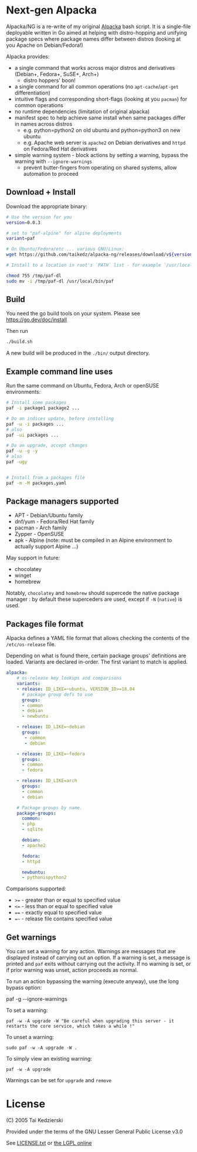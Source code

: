 # Next-gen Alpacka

Alpacka/NG is a re-write of my original [Alpacka][alpacka] bash script. It is a single-file deployable written in Go aimed at helping with distro-hopping and unifying package specs where package names differ between distros (looking at you Apache on Debian/Fedora!)

Alpacka provides:

* a single command that works across major distros and derivatives (Debian+, Fedora+, SuSE+, Arch+)
  * distro hoppers' boon!
* a single command for all common operations (no `apt-cache`/`apt-get` differentiation)
* intuitive flags and corresponding short-flags (looking at you `pacman`) for common operations
* no runtime dependencies (limitation of original alpacka)
* manifest spec to help achieve same install when same packages differ in names across distros
  * e.g. python=python2 on old ubuntu and python=python3 on new ubuntu
  * e.g. Apache web server is `apache2` on Debian derivatives and `httpd` on Fedora/Red Hat derivatives
* simple warning system - block actions by setting a warning, bypass the warning with `--ignore-warnings`
  * prevent butter-fingers from operating on shared systems, allow automation to proceed

[alpacka]: https://gitlab.com/taikedz/alpacka

## Download + Install

Download the appropriate binary:

```sh
# Use the version for you
version=0.0.3

# set to "paf-alpine" for alpine deployments
variant=paf

# On Ubuntu/Fedora/etc ... various GNU/Linux:
wget https://github.com/taikedz/alpacka-ng/releases/download/v${version}/${variant} -O /tmp/paf-dl

# Install to a location in root's `PATH` list - for example `/usr/local/bin`

chmod 755 /tmp/paf-dl
sudo mv -i /tmp/paf-dl /usr/local/bin/paf
```

## Build

You need the go build tools on your system. Please see <https://go.dev/doc/install>

Then run

```sh
./build.sh
```

A new build will be produced in the `./bin/` output directory.

## Example command line uses

Run the same command on Ubuntu, Fedora, Arch or openSUSE environments:

```sh
# Install some packages
paf -i package1 package2 ...

# Do an indices update, before installing
paf -u -i packages ...
# also
paf -ui packages ...

# Do an upgrade, accept changes
paf -u -g -y
# also
paf -ugy


# Install from a packages file
paf -m -M packages.yaml
```

## Package managers supported

* APT - Debian/Ubuntu family
* dnf/yum - Fedora/Red Hat family
* pacman - Arch family
* Zypper - OpenSUSE
* apk - Alpine (note: must be compiled in an Alpine environment to actually support Alpine ...)

May support in future:

* chocolatey
* winget
* homebrew

Notably, `chocolatey` and `homebrew` should supercede the native package manager : by default these superceders are used, except if `-N` (`native`) is used.

## Packages file format

Alpacka defines a YAML file format that allows checking the contents of the `/etc/os-release` file.

Depending on what is found there, certain package groups' definitions are loaded. Variants are declared in-order. The first variant to match is applied.

```yaml
alpacka:
    # os-release key lookups and comparisons
    variants:
    - release: ID_LIKE=~ubuntu, VERSION_ID>=18.04
      # package group defs to use
      groups:
      - common
      - debian
      - newbuntu

    - release: ID_LIKE=~debian
      groups:
       - common
       - debian

    - release: ID_LIKE=~fedora
      groups:
      - common
      - fedora

    - release: ID_LIKE=arch
      groups:
      - common
      - debian

    # Package groups by name.
    package-groups:
      common:
      - php
      - sqlite

      debian:
      - apache2

      fedora:
      - httpd

      newbuntu:
      - pythonispython2
```

Comparisons supported:

* `>=` - greater than or equal to specified value
* `<=` - less than or equal to specified value
* `==` - exactly equal to specified value
* `=~` - release file contains specified value

## Get warnings

You can set a warning for any action. Warnings are messages that are displayed instead of carrying out an option. If a warning is set, a message is printed and `paf` exits without carrying out the activity. If no warning is set, or if prior warning was unset, action proceeds as normal.

To run an action bypassing the warning (execute anyway), use the long bypass option:

  paf -g --ignore-warnings

To set a warning:
    
    paf -w -A upgrade -W "Be careful when upgrading this server - it restarts the core service, which takes a while !"

To unset a warning:

    sudo paf -w -A upgrade -W .

To simply view an existing warning:

    paf -w -A upgrade

Warnings can be set for `upgrade` and `remove`

# License

(C) 2005 Tai Kedzierski

Provided under the terms of the GNU Lesser General Public License v3.0

See [LICENSE.txt](./LICENSE.txt) or [the LGPL online](https://www.gnu.org/licenses/lgpl-3.0.en.html)

